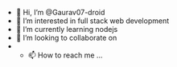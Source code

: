 - 👋 Hi, I’m @Gaurav07-droid
- 👀 I’m interested in full stack web development
- 🌱 I’m currently learning nodejs 
- 💞️ I’m looking to collaborate on 
- - 📫 How to reach me ...

<!---
Gaurav07-droid/Gaurav07-droid is a ✨ special ✨ repository because its `README.md` (this file) appears on your GitHub profile.
You can click the Preview link to take a look at your changes.
--->

